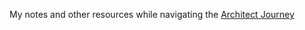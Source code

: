 My notes and other resources while navigating the [Architect Journey](http://www.salesforce.com/assets/pdf/misc/salesforce-architect-journey.pdf)
